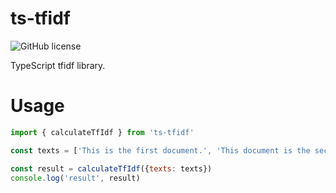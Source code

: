 # ts-tfidf
![GitHub license](https://img.shields.io/badge/license-MIT-blue.svg) 

TypeScript tfidf library.

# Usage
```jsx
import { calculateTfIdf } from 'ts-tfidf'

const texts = ['This is the first document.', 'This document is the second document.', 'And this is the third one.', 'Is this the first document?']

const result = calculateTfIdf({texts: texts})
console.log('result', result)
```
